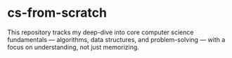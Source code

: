 # cs-from-scratch
This repository tracks my deep-dive into core computer science fundamentals — algorithms, data structures, and problem-solving — with a focus on understanding, not just memorizing.
